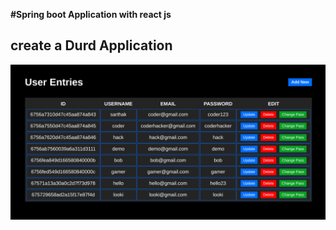 **#Spring boot Application with react js**
## create a Durd Application

![Preview](snapshot/prev.png)
